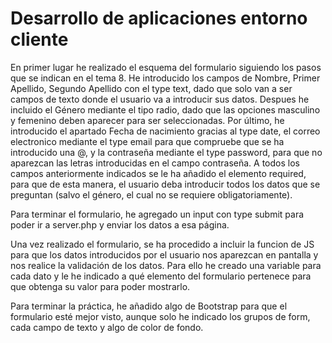 # Desarrollo de aplicaciones entorno cliente
En primer lugar he realizado el esquema del formulario siguiendo los pasos que se indican en el tema 8. He introducido los campos de Nombre, Primer Apellido, Segundo Apellido con el type text, dado que solo van a ser campos de texto donde el usuario va a introducir sus datos. Despues he incluido el Género mediante el tipo radio, dado que las opciones masculino y femenino deben aparecer para ser seleccionadas. Por último, he introducido el apartado Fecha de nacimiento gracias al type date, el correo electronico mediante el type email para que compruebe que se ha introducido una @, y la contraseña mediante el type password, para que no aparezcan las letras introducidas en el campo contraseña. A todos los campos anteriormente indicados se le ha añadido el elemento required, para que de esta manera, el usuario deba introducir todos los datos que se preguntan (salvo el género, el cual no se requiere obligatoriamente).

Para terminar el formulario, he agregado un input con type submit para poder ir a server.php y enviar los datos a esa página.

Una vez realizado el formulario, se ha procedido a incluir la funcion de JS para que los datos introducidos por el usuario nos aparezcan en pantalla y nos realice la validación de los datos. Para ello he creado una variable para cada dato y le he indicado a qué elemento del formulario pertenece para que obtenga su valor para poder mostrarlo.

Para terminar la práctica, he añadido algo de Bootstrap para que el formulario esté mejor visto, aunque solo he indicado los grupos de form, cada campo de texto y algo de color de fondo.